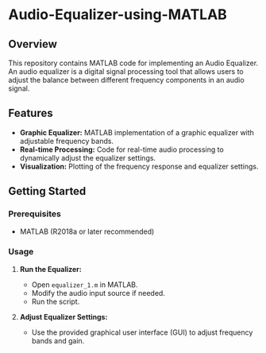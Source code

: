 # Audio-Equalizer-using-MATLAB
## Overview

This repository contains MATLAB code for implementing an Audio Equalizer. An audio equalizer is a digital signal processing tool that allows users to adjust the balance between different frequency components in an audio signal.

## Features

- **Graphic Equalizer:** MATLAB implementation of a graphic equalizer with adjustable frequency bands.
- **Real-time Processing:** Code for real-time audio processing to dynamically adjust the equalizer settings.
- **Visualization:** Plotting of the frequency response and equalizer settings.

## Getting Started

### Prerequisites

- MATLAB (R2018a or later recommended)

### Usage

1. **Run the Equalizer:**
   - Open `equalizer_1.m` in MATLAB.
   - Modify the audio input source if needed.
   - Run the script.

2. **Adjust Equalizer Settings:**
   - Use the provided graphical user interface (GUI) to adjust frequency bands and gain.
